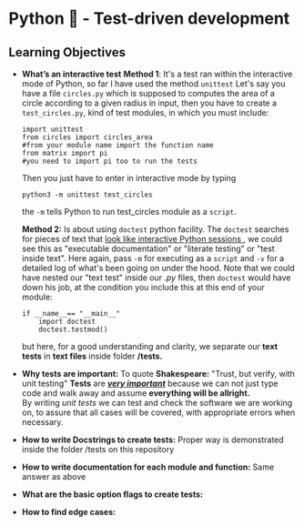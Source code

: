# **Python :snake: - Test-driven development**

## **Learning Objectives**

- **What’s an interactive test**
	**Method 1**: It's a test ran within the interactive mode of Python, so far I have used the method `unittest`
	Let's say you have a file `circles.py` which is supposed to computes the area of a circle according to a given radius in input, then you have to create a `test_circles.py`, kind of test modules, in which you must include:
	```
	import unittest
	from circles import circles_area 
	#from your module name import the function name
	from matrix import pi
	#you need to import pi too to run the tests
	```

	Then you just have to enter in interactive mode by typing
	```
	python3 -m unittest test_circles
	```
	the `-m` tells Python to run test_circles module as a `script`.

	**Method 2:** Is about using `doctest` python facility. The `doctest` searches for pieces of text that <u> look like interactive Python sessions </u>, we could see this as "executable documentation" or "literate testing" or "test inside text".
	Here again, pass `-m` for executing as a `script` and `-v` for a detailed log of what's been going on under the hood.
	Note that we could have nested our "text test" inside our *.py* files, then `doctest` would have down his job, at the condition you include this at this end of your module:
	```
	if __name__== "__main__"
		import doctest
		doctest.testmod()
	```
	but here, for a good understanding and clarity, we separate our **text tests** in **text files** inside folder **/tests.**



- **Why tests are important:**
	To quote **Shakespeare:** "Trust, but verify, with unit testing"
	**Tests** are <u>***very important***</u> because we can not just type code and walk away and assume **everything will be allright.**<br>
	By writing *unit tests* we can test and check the software we are working on, to assure that all cases will be covered, with appropriate errors when necessary.
- **How to write Docstrings to create tests:**
	Proper way is demonstrated inside the folder /tests on this repository
- **How to write documentation for each module and function:**
	Same answer as above
- **What are the basic option flags to create tests:**

- **How to find edge cases:**
